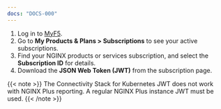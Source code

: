 ```yaml
---
docs: "DOCS-000"
---
```


1. Log in to [MyF5](https://my.f5.com/manage/s/).
2. Go to **My Products & Plans > Subscriptions** to see your active subscriptions.
3. Find your NGINX products or services subscription, and select the **Subscription ID** for details.
4. Download the **JSON Web Token (JWT)** from the subscription page.

{{< note >}} The Connectivity Stack for Kubernetes JWT does not work with NGINX Plus reporting. A regular NGINX Plus instance JWT must be used. {{< /note >}}
